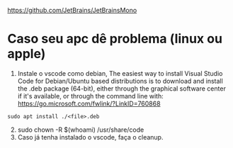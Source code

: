https://github.com/JetBrains/JetBrainsMono


# Caso seu apc dê problema (linux ou apple)


1. Instale o vscode como debian, The easiest way to install Visual Studio Code for Debian/Ubuntu based distributions is to download and install the .deb package (64-bit), either through the graphical software center if it's available, or through the command line with: https://go.microsoft.com/fwlink/?LinkID=760868

`sudo apt install ./<file>.deb`

2. sudo chown -R $(whoami) /usr/share/code
3. Caso já tenha instalado o vscode, faça o cleanup. 
